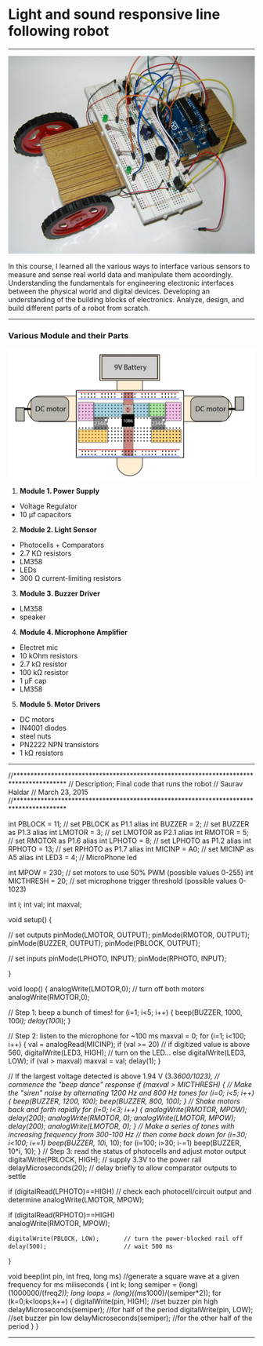 # Light and sound responsive line following robot

---

![The final Robot!](img/robot1.jpg "The final robot")

In this course, I learned all the various ways to interface various sensors to measure and sense real world data and manipulate them acoordingly. 
Understanding the fundamentals for engineering electronic interfaces between the physical world and digital devices.
Developing an understanding of the building blocks of electronics.
Analyze, design, and build different parts of a robot from scratch.

---

### Various Module and their Parts

![robot layout!](img2/robot_layout.jpg "robot layout")

1. **Module 1. Power Supply**
<ul>
  <li>Voltage Regulator</li>
  <li>10 μf capacitors</li>
</ul>

2. **Module 2. Light Sensor**
<ul>
  <li>Photocells + Comparators</li>
  <li>2.7 KΩ resistors</li>
  <li>LM358</li>
  <li>LEDs</li>
  <li>300 Ω current-limiting resistors</li>
</ul>

3. **Module 3. Buzzer Driver**
<ul>
<li>LM358</li>
<li>speaker</li>
  </ul>

4. **Module 4. Microphone Amplifier**
 <ul>
<li>Electret mic</li>
<li>10 kOhm resistors</li>
<li>2.7 kΩ resistor</li>
<li>100 kΩ resistor</li>
<li>1 μF cap</li>
<li>LM358</li>
  </ul>

5. **Module 5. Motor Drivers**
 <ul>
 <li>DC motors</li>
<li>IN4001 diodes</li>
<li>steel nuts</li>
<li>PN2222 NPN transistors</li>
<li>1 kΩ resistors</li>
  </ul>




---

//***************************************************************************************
//  Description; Final code that runs the robot
//  Saurav Haldar
//  March  23, 2015
//***************************************************************************************

int PBLOCK = 11;  // set PBLOCK as P1.1 alias
int BUZZER = 2;   // set BUZZER as P1.3 alias
int LMOTOR = 3;   // set LMOTOR as P2.1 alias
int RMOTOR = 5;   // set RMOTOR as P1.6 alias
int LPHOTO = 8;  // set LPHOTO as P1.2 alias
int RPHOTO = 13;  // set RPHOTO as P1.7 alias
int MICINP = A0;  // set MICINP as A5   alias
int LED3   = 4;   // MicroPhone led 

int MPOW   = 230;   // set motors to use 50% PWM (possible values 0-255)
int MICTHRESH = 20; // set microphone trigger threshold (possible values 0-1023)

int i;
int val;
int maxval;

void setup()
{  
  
  // set outputs
  pinMode(LMOTOR, OUTPUT);
  pinMode(RMOTOR, OUTPUT);
  pinMode(BUZZER, OUTPUT);
  pinMode(PBLOCK, OUTPUT);
  
  // set inputs
  pinMode(LPHOTO, INPUT);
  pinMode(RPHOTO, INPUT);
  
}

void loop()
{
  analogWrite(LMOTOR,0);        // turn off both motors 
  analogWrite(RMOTOR,0);
  
  // Step 1: beep a bunch of times!
  for (i=1; i<5; i++)
  {
    beep(BUZZER, 1000, 100*i);
    delay(100*i);
  }

  // Step 2: listen to the microphone for ~100 ms
  maxval = 0;
  for (i=1; i<100; i++)
  {
    val = analogRead(MICINP);
    if (val >= 20)            // if digitized value is above 560,
    digitalWrite(LED3, HIGH); // turn on the LED...
    else
    digitalWrite(LED3, LOW); 
    if (val > maxval)
      maxval = val;
    delay(1);
  }

  // If the largest voltage detected is above 1.94 V (3.3*600/1023),
  // commence the "beep dance" response
  if (maxval > MICTHRESH)
  {
    // Make the "siren" noise by alternating 1200 Hz and 800 Hz tones
    for (i=0; i<5; i++)
    {
        beep(BUZZER, 1200, 100);
        beep(BUZZER, 800,  100);
    }
    // Shake motors back and forth rapidly
    for (i=0; i<3; i++)
    {
        analogWrite(RMOTOR, MPOW);
        delay(200);
        analogWrite(RMOTOR, 0);
        analogWrite(LMOTOR, MPOW);
        delay(200);
        analogWrite(LMOTOR, 0);
    }
    // Make a series of tones with increasing frequency from 300-100 Hz
    // then come back down
    for (i=30; i<100; i+=1)
      beep(BUZZER, 10*i, 10);
    for (i=100; i>30; i-=1)
      beep(BUZZER, 10*i, 10);
  } 
  // Step 3: read the status of photocells and adjust motor output
  digitalWrite(PBLOCK, HIGH);      // supply 3.3V to the power rail
  delayMicroseconds(20);           // delay briefly to allow comparator outputs to settle
  
  if (digitalRead(LPHOTO)==HIGH)         // check each photocell/circuit output and determine
      analogWrite(LMOTOR, MPOW);
  
  if (digitalRead(RPHOTO)==HIGH)  
       analogWrite(RMOTOR, MPOW);
       
     
    digitalWrite(PBLOCK, LOW);       // turn the power-blocked rail off
    delay(500);                      // wait 500 ms
  
 }
 
void beep(int pin, int freq, long ms)    //generate a square wave at a given frequency for ms miliseconds
{
  int k;
        long semiper = (long) (1000000/(freq*2));
        long loops = (long)((ms*1000)/(semiper*2));
  for (k=0;k<loops;k++)
  {
            digitalWrite(pin, HIGH);  //set buzzer pin high
      delayMicroseconds(semiper);  //for half of the period
      digitalWrite(pin, LOW);   //set buzzer pin low
            delayMicroseconds(semiper);  //for the other half of the period
  }
}


---
